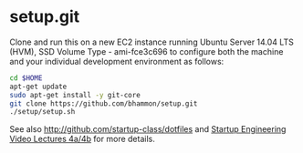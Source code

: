 setup.git
=========
Clone and run this on a new EC2 instance running
Ubuntu Server 14.04 LTS (HVM), SSD Volume Type - ami-fce3c696
to configure both the machine and your individual development environment as
follows:

```sh
cd $HOME
apt-get update
sudo apt-get install -y git-core
git clone https://github.com/bhammon/setup.git
./setup/setup.sh   
```

See also http://github.com/startup-class/dotfiles and
[Startup Engineering Video Lectures 4a/4b](https://class.coursera.org/startup-001/lecture/index)
for more details.





